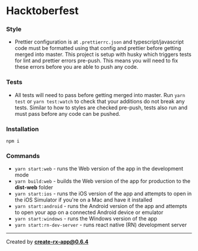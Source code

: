 # Hacktoberfest

### Style

- Prettier configuration is at `.prettierrc.json` and typescript/javascript code must be formatted using that config and prettier before getting merged into master. This project
is setup with husky which triggers tests for lint and prettier errors pre-push. This means you will need to fix these errors before you are able to push any code.

### Tests
- All tests will need to pass before getting merged into master.  Run `yarn test` or `yarn test:watch` to check that your additions do not break any tests. Similar to how to styles
are checked pre-push, tests also run and must pass before any code can be pushed. 

### Installation

```shell
npm i
```

### Commands

- `yarn start:web` - runs the Web version of the app in the development mode
- `yarn build:web` - builds the Web version of the app for production to the **dist-web** folder
- `yarn start:ios` - runs the iOS version of the app and attempts to open in the iOS Simulator if you're on a Mac and have it installed
- `yarn start:android` - runs the Android version of the app and attempts to open your app on a connected Android device or emulator
- `yarn start:windows` - runs the Windows version of the app
- `yarn start:rn-dev-server` - runs react native (RN) development server

---

Created by **create-rx-app@0.6.4**

